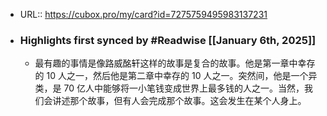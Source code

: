 - URL:: https://cubox.pro/my/card?id=7275759495983137231
- ### Highlights first synced by #Readwise [[January 6th, 2025]]
    - 最有趣的事情是像路威酩轩这样的故事是复合的故事。他是第一章中幸存的 10 人之一，然后他是第二章中幸存的 10 人之一。突然间，他是一个异类，是 70 亿人中能够将一小笔钱变成世界上最多钱的人之一。当然，我们会讲述那个故事，但有人会完成那个故事。这会发生在某个人身上。
